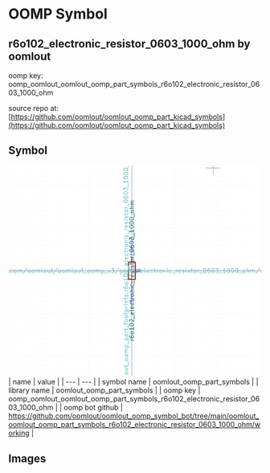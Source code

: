 # OOMP Symbol  
## r6o102_electronic_resistor_0603_1000_ohm  by oomlout  
  
oomp key: oomp_oomlout_oomlout_oomp_part_symbols_r6o102_electronic_resistor_0603_1000_ohm  
  
source repo at: [https://github.com/oomlout/oomlout_oomp_part_kicad_symbols](https://github.com/oomlout/oomlout_oomp_part_kicad_symbols)  
## Symbol  
  
[![working.png](working_600.png)](working.png)  
| name | value | 
| --- | --- | 
| symbol name | oomlout_oomp_part_symbols | 
| library name | oomlout_oomp_part_symbols | 
| oomp key | oomp_oomlout_oomlout_oomp_part_symbols_r6o102_electronic_resistor_0603_1000_ohm | 
| oomp bot github | https://github.com/oomlout/oomlout_oomp_symbol_bot/tree/main/oomlout_oomlout_oomp_part_symbols_r6o102_electronic_resistor_0603_1000_ohm/working | 
## Images  

